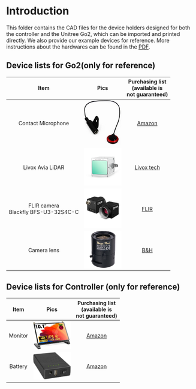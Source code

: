 # Introduction

This folder contains the CAD files for the device holders designed for both the controller and the Unitree Go2, which can be imported and printed directly. We also provide our example devices for reference. More instructions about the hardwares can be found in the [PDF](https://github.com/generalroboticslab/WildFusion/blob/final/hardwares/Instructions.pdf).

## Device lists for Go2(only for reference)
| Item  | Pics  | Purchasing list <br> (available is <br> not guaranteed)  |
| :------------: | :------------: | :------------: |
| Contact Microphone  | <img src="./pics/microphone.jpg" width="100"  />  | [Amazon](https://www.amazon.com/TIMESETL-Microphone-Self-Adhesive-Instrument-Mandolin/dp/B07ZTBVKRD/ref=sr_1_5?crid=3BML7YTZPX4AB&dib=eyJ2IjoiMSJ9.-PibDNlinRz79bIpdumGJHXb6Md20QLEbg2edUpqFQ8NqKS0RhQk55nxilUdbxtoGxo2ligW7Ec7aIP-6CgUhCB4eVCJYcBzcBTOOZG8COnwQwlSn5jqSgAVRKuoyqu771m6GM1CiG1iF5aDknWozzA5ue0BQDnsih_gIXVaMrv_uVm6Xt-7ieqOIsHJeZz7KOIAE4BUNbgOCoI-RXVfoSyYsKmwAFISnHnw6sOyp2VpArsVFSTRT8ce6mARIk_LjgzAek06X_EaXOFeA1c9UdiI6XLl3jFZ5LrrRcRjmRs.4atDLS9m1Zw4DMyzhqqGMiAT7fYtUTfxzxzVY4VEU14&dib_tag=se&keywords=contact+microphone&qid=1727124491&sprefix=contact+microphone%2Caps%2C79&sr=8-5) |
| Livox Avia LiDAR  | <img src="./pics/lidar.jpg" width="100"  />  | [Livox tech](https://www.livoxtech.com/) |
| FLIR camera <br> Blackfly BFS-U3-32S4C-C| <img src="./pics/blackflys-cmount-usb.png" width="100"  /> | [FLIR](https://www.flir.com/)|
| Camera lens | <img src="./pics/lens.jpg" width="100"  /> | [B&H](https://www.bhphotovideo.com/c/product/725528-REG/Tamron_M12VM412_M12VM412_CCTV_Lens_4_12.html/specs) |

## Device lists for Controller (only for reference)
| Item  | Pics  | Purchasing list <br> (available is <br> not guaranteed)  |
| :------------: | :------------: | :------------: |
| Monitor | <img src="./pics/monitor.jpg" width="100"  /> | [Amazon](https://www.amazon.com/TalentCell-Rechargeable-3000mAh-Lithium-External/dp/B01M7Z9Z1N/ref=sr_1_2?crid=3O3EZ588C1SIF&dib=eyJ2IjoiMSJ9.SyYnvK8p8atZi6t5pK19jaTp3GEUuTrd9pzkCld0fyLYpoAuhcCX9DZwrh62tC8GC_8uyvBLrYEGzSR04vSG8ogtmd7ToYBBOOtk231ve3wUr9zDp587XWiCf1T6ddiq6BPXqUqguWmuHVB9-_6jNvy-04QukKIAyNHduIzSV789aE_IbkCl2CjxQLw64O2AmuhSP8ZL1l0Kn6KXjEHG9nz-rRWYrj9I47Q0Z3m8VdA.8GBkk39_YXOeLThH3FUoWpRfUImGlhQbIGfQqim9AVQ&dib_tag=se&keywords=talentcell+battery&qid=1727124029&sprefix=battery+talent%2Caps%2C80&sr=8-2) |
| Battery | <img src="./pics/battery.jpg" width="100"  /> | [Amazon](https://www.amazon.com/TalentCell-Rechargeable-3000mAh-Lithium-External/dp/B01M7Z9Z1N/ref=sr_1_2?crid=3O3EZ588C1SIF&dib=eyJ2IjoiMSJ9.SyYnvK8p8atZi6t5pK19jaTp3GEUuTrd9pzkCld0fyLYpoAuhcCX9DZwrh62tC8GC_8uyvBLrYEGzSR04vSG8ogtmd7ToYBBOOtk231ve3wUr9zDp587XWiCf1T6ddiq6BPXqUqguWmuHVB9-_6jNvy-04QukKIAyNHduIzSV789aE_IbkCl2CjxQLw64O2AmuhSP8ZL1l0Kn6KXjEHG9nz-rRWYrj9I47Q0Z3m8VdA.8GBkk39_YXOeLThH3FUoWpRfUImGlhQbIGfQqim9AVQ&dib_tag=se&keywords=talentcell+battery&qid=1727124029&sprefix=battery+talent%2Caps%2C80&sr=8-2) |
